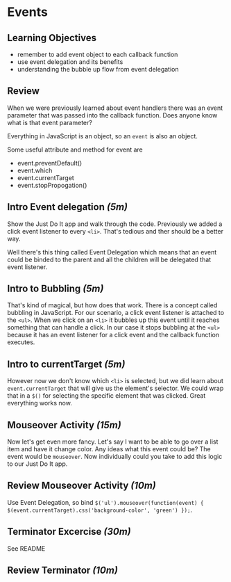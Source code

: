# Events

## Learning Objectives
- remember to add event object to each callback function
- use event delegation and its benefits
- understanding the bubble up flow from event delegation

## Review
When we were previously learned about event handlers there was an event parameter that was passed
into the callback function. Does anyone know what is that event parameter?

Everything in JavaScript is an object, so an `event` is also an object.

Some useful attribute and method for event are
  * event.preventDefault()
  * event.which
  * event.currentTarget
  * event.stopPropogation()

## Intro Event delegation _(5m)_
Show the Just Do It app and walk through the code. Previously we added a click event listener to every `<li>`. That's tedious and ther should be a better way.

Well there's this thing called Event Delegation which means that an event could be binded to the parent and all the children will be delegated that event listener.

## Intro to Bubbling _(5m)_
That's kind of magical, but how does that work. There is a concept called bubbling in JavaScript. For our scenario, a click event listener is attached to the `<ul>`. When we click on an `<li>` it bubbles up this event until it reaches something that can handle a click. In our case it stops bubbling at the `<ul>` because it has an event listener for a click event and the callback function executes.

## Intro to currentTarget _(5m)_
However now we don't know which `<li>` is selected, but we did learn about `event.currentTarget` that will give us the element's selector. We could wrap that in a `$()` for selecting the specific element that was clicked. Great everything works now.

## Mouseover Activity _(15m)_
Now let's get even more fancy. Let's say I want to be able to go over a list item and have it change color. Any ideas what this event could be? The event would be `mouseover`. Now individually could you take to add this logic to our Just Do It app.

## Review Mouseover Activity _(10m)_
Use Event Delegation, so bind `$('ul').mouseover(function(event) { $(event.currentTarget).css('background-color', 'green') });`.

## Terminator Excercise _(30m)_
See README

## Review Terminator _(10m)_
